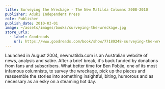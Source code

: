 ```yaml
---
title: Surveying the Wreckage - The New Matilda Columns 2008-2010
publisher: Aduki Independent Press
role: Publisher
publish_date: 2010-03-01
image: ~/assets/images/books/surveying-the-wreckage.jpg
store_urls:
  - label: Goodreads
    url: https://www.goodreads.com/book/show/77180248-surveying-the-wreckage-the-new-matilda-columns-2008-2010
---
```


Launched in August 2004, newmatilda.com is an Australian website of news, analysis and satire. After a brief break, it's back funded by donations from fans and subscribers. What better time for Ben Pobjie, one of its most infamous columnists, to survey the wreckage, pick up the pieces and reassemble the stories into something insightful, biting, humorous and as necessary as an esky on a steaming hot day.
